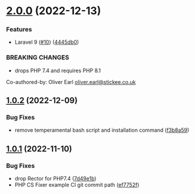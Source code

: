 # [2.0.0](https://github.com/stickeeuk/canary/compare/v1.0.2...v2.0.0) (2022-12-13)


### Features

* Laravel 9 ([#10](https://github.com/stickeeuk/canary/issues/10)) ([4445db0](https://github.com/stickeeuk/canary/commit/4445db092f11d1c9cdcc7218c036a68de49a43d3))


### BREAKING CHANGES

* drops PHP 7.4 and requires PHP 8.1

Co-authored-by: Oliver Earl <oliver.earl@stickee.co.uk>

## [1.0.2](https://github.com/stickeeuk/canary/compare/v1.0.1...v1.0.2) (2022-12-09)


### Bug Fixes

* remove temperamental bash script and installation command ([f3b8a59](https://github.com/stickeeuk/canary/commit/f3b8a5991688c17767e8bee68a7832d99ccef0ad))

## [1.0.1](https://github.com/stickeeuk/canary/compare/v1.0.0...v1.0.1) (2022-11-10)


### Bug Fixes

* drop Rector for PHP7.4 ([7d49e1b](https://github.com/stickeeuk/canary/commit/7d49e1b69a924ecfea08e4a1790f51a6b469cf64))
* PHP CS Fixer example CI git commit path ([ef7752f](https://github.com/stickeeuk/canary/commit/ef7752f961916adf68495f4b2c56743d6a489776))
